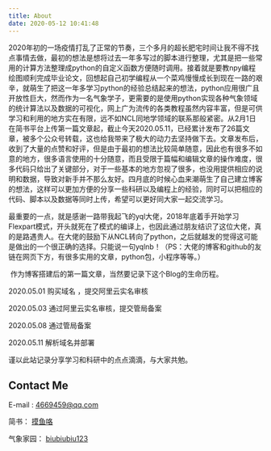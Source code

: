 ```yaml
---
title: About
date: 2020-05-12 10:41:48
---
```




2020年初的一场疫情打乱了正常的节奏，三个多月的超长肥宅时间让我不得不找点事情去做，最初的想法是想将过去一年多写过的脚本进行整理，尤其是把一些常用的计算方法整理成python的自定义函数方便随时调用。接着就是要教npy编程绘图顺利完成毕业论文，回想起自己初学编程从一个菜鸡慢慢成长到现在一路的艰辛，就萌生了把这一年多学习python的经验总结起来的想法，python应用很广且开放性巨大，然而作为一名气象学子，更需要的是使用python实现各种气象领域的统计算法以及数据的可视化，网上广为流传的各类教程虽然内容丰富，但是可供学习和利用的地方实在有限，远不如NCL同地学领域的联系那般紧密。从2月1日在简书平台上传第一篇文章起，截止今天2020.05.11，已经累计发布了26篇文章，被多个公众号转载，这也给我带来了极大的动力去坚持做下去。文章发布后，收到了大量的点赞和好评，但是由于最初的想法比较简单随意，因此也有很多不如意的地方，很多语言使用的十分随意，而且受限于篇幅和编辑文章的操作难度，很多代码只给出了关键部分，对于一些基本的地方忽视了很多，也没用提供相应的说明和数据，导致对新手并不那么友好。四月底的时候心血来潮萌生了自己建立博客的想法，这样可以更加方便的分享一些科研以及编程上的经验，同时可以把相应的代码、脚本以及数据等同时上传，希望可以更好同大家一起交流学习。

​		最重要的一点，就是感谢一路带我起飞的yql大佬，2018年底着手开始学习Flexpart模式，开头就死在了模式的编译上，也因此通过朋友结识了这位大佬，真的是路遇贵人。在大佬的鼓励下从NCL转向了python，之后就越发的觉得这可能是做出的一个很正确的选择。只能说一句yqlnb！（PS：大佬的博客和github的友链在网页下方，有很多实用的文章，python包，小程序等等。）

​		作为博客搭建后的第一篇文章，当然要记录下这个Blog的生命历程。



2020.05.01	购买域名 ，提交阿里云实名审核

2020.05.03	通过阿里云实名审核，提交管局备案

2020.05.08	通过管局备案

2020.05.11    解析域名并部署



谨以此站记录分享学习和科研中的点点滴滴，与大家共勉。







## Contact Me

E-mail : <4669459@qq.com>

简书： [摸鱼咯](https://www.jianshu.com/u/9293eb1f7254)

气象家园： [biubiubiu123](http://bbs.06climate.com/?92973)







